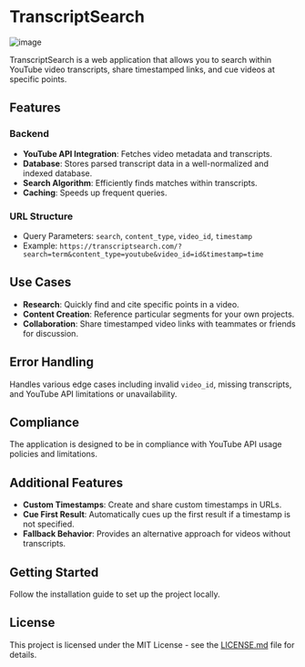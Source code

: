 # TranscriptSearch

![image](https://github.com/tom-leamon/TranscriptSearch/assets/18317587/58bec097-129c-43ba-84f1-2f62ce2de4c3)

TranscriptSearch is a web application that allows you to search within YouTube video transcripts, share timestamped links, and cue videos at specific points.

## Features

### Backend
- **YouTube API Integration**: Fetches video metadata and transcripts.
- **Database**: Stores parsed transcript data in a well-normalized and indexed database.
- **Search Algorithm**: Efficiently finds matches within transcripts.
- **Caching**: Speeds up frequent queries.

### URL Structure
- Query Parameters: `search`, `content_type`, `video_id`, `timestamp`
- Example: `https://transcriptsearch.com/?search=term&content_type=youtube&video_id=id&timestamp=time`

## Use Cases
- **Research**: Quickly find and cite specific points in a video.
- **Content Creation**: Reference particular segments for your own projects.
- **Collaboration**: Share timestamped video links with teammates or friends for discussion.

## Error Handling
Handles various edge cases including invalid `video_id`, missing transcripts, and YouTube API limitations or unavailability.

## Compliance
The application is designed to be in compliance with YouTube API usage policies and limitations.

## Additional Features
- **Custom Timestamps**: Create and share custom timestamps in URLs.
- **Cue First Result**: Automatically cues up the first result if a timestamp is not specified.
- **Fallback Behavior**: Provides an alternative approach for videos without transcripts.

## Getting Started
Follow the installation guide to set up the project locally.

## License
This project is licensed under the MIT License - see the [LICENSE.md](LICENSE.md) file for details.
